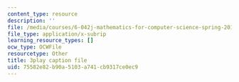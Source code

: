 ```yaml
---
content_type: resource
description: ''
file: /media/courses/6-042j-mathematics-for-computer-science-spring-2015/75582e82b90a5103a741cb9317ce0ec9_lU_QT5GSuxI.vtt
file_type: application/x-subrip
learning_resource_types: []
ocw_type: OCWFile
resourcetype: Other
title: 3play caption file
uid: 75582e82-b90a-5103-a741-cb9317ce0ec9
---
```

